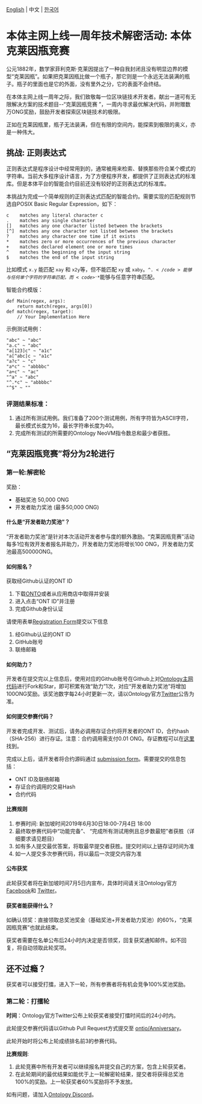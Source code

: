 [English](README.md) | 中文 | [한국어](README_KR.md)

# 本体主网上线一周年技术解密活动: 本体克莱因瓶竞赛

公元1882年，数学家菲利克斯·克莱因提出了一种自我封闭且没有明显边界的模型“克莱因瓶”。如果把克莱因瓶比做一个瓶子，那它则是一个永远无法装满的瓶子。瓶子的里面也是它的外面，没有里外之分，它的表面不会终结。

在本体主网上线一周年之际，我们致敬每一位区块链技术开发者。献出一道可有无限解决方案的技术题目--“克莱因瓶竞赛 ”，一周内寻求最优解决代码，并附赠数万ONG奖励，鼓励开发者探索区块链技术的极限。

正如在克莱因瓶里，瓶子无法装满，但在有限的空间内，能探索到极限的奥义，亦是一种伟大。

## 挑战: 正则表达式

正则表达式是程序设计中经常用到的，通常被用来检索、替换那些符合某个模式的字符串。当前大多程序设计语言，为了方便程序开发，都提供了正则表达式的标准库。但是本体平台的智能合约目前还没有较好的正则表达式的标准库。

本挑战为完成一个简单规则的正则表达式匹配的智能合约。需要实现的匹配规则节选自POSIX Basic Regular Expression，如下：

```
c    matches any literal character c
.    matches any single character
[]   matches any one character listed between the brackets
[^]  matches any one character not listed between the brackets
?    matches any character one time if it exists
*    matches zero or more occurrences of the previous character
+    matches declared element one or more times
^    matches the beginning of the input string
$    matches the end of the input string
```

比如模式 <code>x.y</code> 能匹配 <code>xay</code> 和 <code>x2y</code>等，但不能匹配 <code>xy</code> 或 <code>xaby</code>。<code>^.$</code>能够与任何单个字符的字符串匹配， 而 <code>^.*$</code>能够与任意字符串匹配。

智能合约模版：

```
def Main(regex, args):
    return match(regex, args[0])
def match(regex, target):
    // Your Implementation Here
```

示例测试用例：

```
"abc" ~ "abc"
"a.c" ~ "abc"
"a[123]c" ~ "a1c"
"a[^abc]c ~ "a1c"
"a?c" ~ "c"
"a*c" ~ "abbbbc"
"a+c" ~ "ac"
"^a" ~ "abc"
"^.*c" ~ "abbbbc"
"^$" ~ ""
```

### 评测结果标准：

1. 通过所有测试用例。我们准备了200个测试用例，所有字符皆为ASCII字符，最长模式长度为16，最长字符串长度为40。
2. 完成所有测试的所需要的Ontology NeoVM指令数总和最少者获胜。


## “克莱因瓶竞赛”将分为2轮进行

### 第一轮:解密轮

奖励：

* 基础奖池 50,000 ONG
* 开发者助力奖池 (最多50,000 ONG) 

#### 什么是“开发者助力奖池”？
“开发者助力奖池”是针对本次活动开发者参与度的额外激励。“克莱因瓶竞赛”活动每多1位有效开发者报名并助力，开发者助力奖池将增长100 ONG，开发者助力奖池最高50000ONG。

#### 如何报名？

获取经Github认证的ONT ID

1. 下载[ONTO](https://onto.app/)或者从应用商店中取得并安装
2. 进入点击“ONT ID”并注册
3. 完成Github身份认证

请使用表单[Registration Form](http://bit.ly/2Jf02AE)提交以下信息

1. 经Github认证的ONT ID
2. GitHub账号
3. 联络邮箱

#### 如何助力？
开发者在提交完以上信息后，使用对应的Github账号在Github上对[Ontology主网代码](https://github.com/ontio/ontology)进行Fork和Star，即可积累有效“助力”1次，对应“开发者助力奖池”将增加100ONG奖励。该奖池数字每24小时更新一次，请以Ontology官方[Twitter](https://twitter.com/OntologyNetwork)公告为准。

#### 如何提交参赛代码？
开发者完成开发、测试后，请务必调用存证合约将开发者的ONT ID，合约hash（SHA-256）进行存证。注意：合约调用需支付0.01 ONG。存证教程可以在[这里](register_tool/README.md)找到。

完成以上后，请开发者将合约源码通过 [submission form](http://bit.ly/2XuH0Qb)。需要提交的信息包括：

* ONT ID及联络邮箱
* 存证合约调用的交易Hash
* 合约代码

#### 比赛规则

1. 参赛时间: 新加坡时间2019年6月30日18:00-7月4日 18:00
2. 最终取参赛代码中“功能完备”、 “完成所有测试用例且总步数最短”者获胜（详细要求请见题目）
3. 如有多人提交最优答案，将取最早提交者获胜。提交时间以上链存证时间为准
4. 如一人提交多次参赛代码，将以最后一次提交内容为准

#### 公布获奖
此轮获奖者将在新加坡时间7月5日内宣布，具体时间请关注Ontology官方
[Facebook](https://www.facebook.com/ONTnetwork/)和
[Twitter](https://twitter.com/OntologyNetwork)。


#### 获奖者能获得什么？

如确认领奖：直接领取总奖池奖金（基础奖池+开发者助力奖池）的60%，“克莱因瓶竞赛”也就此结束。

获奖者需要在名单公布后24小时内决定是否领奖，回复获奖通知邮件。如不回复，将自动领取此轮奖项。
	
## 还不过瘾？

获奖者可以接受打擂，进入下一轮，所有参赛者将有机会竞争100%奖池奖励。

### 第二轮：打擂轮

**时间**：Ontology官方Twitter公布上轮获奖者接受打擂时间后的24小时内。

此轮提交参赛代码请以Github Pull Request方式提交至
[ontio/Anniversary](https://github.com/ontio/Anniversary)。

此轮开始时将公布上轮成绩排名前3的参赛代码。

**比赛规则**:

1. 此轮竞赛中所有开发者可以继续报名并提交自己的方案，包含上轮获奖者。
2. 在此轮期间的最优结果如能优于上一轮解密轮结果，提交者将获得总奖池100%的奖励。上一轮获奖者60%奖励将不予发放。

如有问题，请加入[Ontology Discord](https://discord.gg/4TQujHj)。
